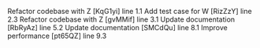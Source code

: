 Refactor codebase with Z [KqG1yi] line 1.1
Add test case for W [RizZzY] line 2.3
Refactor codebase with Z [gvMMif] line 3.1
Update documentation [RbRyAz] line 5.2
Update documentation [SMCdQu] line 8.1
Improve performance [pt65QZ] line 9.3
